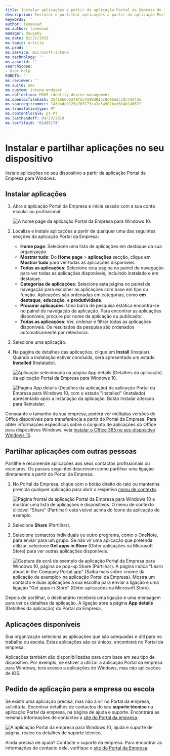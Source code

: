 ```yaml
---
title: Instalar aplicações a partir da aplicação Portal da Empresa do Intune para Windows
description: Instalar e partilhar aplicações a partir da aplicação Portal da empresa para Windows
keywords: ''
author: lenewsad
ms.author: lanewsad
manager: dougeby
ms.date: 02/22/2019
ms.topic: article
ms.prod: ''
ms.service: microsoft-intune
ms.technology: ''
ms.assetid: ''
searchScope:
- User help
ROBOTS: ''
ms.reviewer: ''
ms.suite: ems
ms.custom: intune-enduser
ms.collection: M365-identity-device-management
ms.openlocfilehash: 25f1bb6d2d78f5c4188d81bc8d9be2cc0c7de43e
ms.sourcegitcommit: 143dade9125e7b5173ca2a3a902bcd6f4b14067f
ms.translationtype: MT
ms.contentlocale: pt-PT
ms.lasthandoff: 04/23/2019
ms.locfileid: "61495174"
---
```

# <a name="install-and-share-apps-on-your-device"></a>Instalar e partilhar aplicações no seu dispositivo
Instale aplicações no seu dispositivo a partir da aplicação Portal da Empresa para Windows.

## <a name="install-apps"></a>Instalar aplicações

1. Abra a aplicação Portal da Empresa e inicie sessão com a sua conta escolar ou profissional.  

    ![A home page da aplicação Portal da Empresa para Windows 10.](./media/RS1_AppDetailsPage_Installed_03.png)    
2. Localize e instale aplicações a partir de qualquer uma das seguintes secções da aplicação Portal da Empresa:  

    * **Home page**: Selecione uma lista de aplicações em destaque da sua organização.  
    * **Mostrar tudo**: Do **Home page** > **aplicações** secção, clique em **Mostrar tudo** para ver todas as aplicações disponíveis.  
    * **Todas as aplicações**: Selecione esta página no painel de navegação para ver todas as aplicações disponíveis, incluindo instalado e em destaque.  
    * **Categorias de aplicações**: Selecione esta página no painel de navegação para escolher as aplicações com base em tipo ou função. Aplicações são ordenadas em categorias, como **em destaque**, **educação**, e **produtividade**.  
    * **Procurar aplicações**: Uma barra de pesquisa estática encontra-se no painel de navegação da aplicação.  Para encontrar as aplicações disponíveis, procure por nome da aplicação ou publicador.  
    * **Todas as aplicações**: Ver, ordenar e filtrar todas as aplicações disponíveis. Os resultados da pesquisa são ordenados automaticamente por relevância.  

3. Selecione uma aplicação.   
4. Na página de detalhes das aplicações, clique em **Install** (Instalar). Quando a instalação estiver concluída, será apresentado um estado **Installed** (Instalado).  

    ![Aplicação selecionada na página App details (Detalhes da aplicação) da aplicação Portal da Empresa para Windows 10.](./media/RS1_AppDetailsPage_Installed_02.png)  
    
    ![Página App details (Detalhes da aplicação) da aplicação Portal da Empresa para Windows 10, com o estado "Installed" (Instalado) apresentado após a instalação da aplicação. Botão Instalar alterado para Reinstalar.](./media/RS1_AppDetailsPage_Installed_01.png)    

 Consoante o tamanho da sua empresa, poderá ver múltiplas versões do Office disponíveis para transferência a partir do Portal da Empresa. Para obter informações específicas sobre o conjunto de aplicações do Office para dispositivos Windows, veja [Instalar o Office 365 no seu dispositivo Windows 10](./install-office-windows.md).

## <a name="share-apps-with-others"></a>Partilhar aplicações com outras pessoas  
Partilhe e recomende aplicações aos seus contactos profissionais ou escolares. Os passos seguintes descrevem como partilhar uma ligação diretamente a partir do Portal da Empresa.

1. No Portal da Empresa, clique com o botão direito do rato ou mantenha premida qualquer aplicação para abrir o respetivo [menu de contexto](https://docs.microsoft.com//windows/uwp/design/controls-and-patterns/menus).  

    ![Página frontal da aplicação Portal da Empresa para Windows 10 a mostrar uma lista de aplicações e dispositivos. O menu de contexto clicável "Share" (Partilhar) está visível acima do ícone da aplicação de exemplo. ](./media/1808_ShareContext_CP_Windows.png)  

2. Selecione **Share** (Partilhar).
3. Selecione contactos individuais ou outro programa, como o OneNote, para enviar para um grupo. Se não vir uma aplicação que pretenda utilizar, selecione **Get apps in Store** (Obter aplicações na Microsoft Store) para ver outras aplicações disponíveis.  

    ![Captura de ecrã de exemplo da aplicação Portal da Empresa para Windows 10, página de pop-up Share (Partilhar). A página indica "Learn about <example app name> in the Company Portal app" (Saiba mais sobre <nome da aplicação de exemplo> na aplicação Portal da Empresa). Mostra um contacto e duas aplicações à sua escolha para enviar a ligação e uma ligação "Get apps in Store" (Obter aplicações na Microsoft Store). ](./media/1808_ShareApps_CP_Windows.png) 

Depois de partilhar, o destinatário receberá uma ligação e uma mensagem para ver os detalhes da aplicação. A ligação abre a página **App details** (Detalhes da aplicação) do Portal da Empresa. 

## <a name="available-apps"></a>Aplicações disponíveis  

Sua organização seleciona as aplicações que são adequadas e útil para no trabalho ou escola. Estas aplicações são os únicos, encontrará no Portal da empresa.  

Aplicações também são disponibilizadas para com base em seu tipo de dispositivo. Por exemplo, se estiver a utilizar a aplicação Portal da empresa para Windows, terá acesso a aplicações do Windows, mas não aplicações de iOS.  

## <a name="request-an-app-for-work-or-school"></a>Pedido de aplicação para a empresa ou escola  
Se existir uma aplicação precisa, mas não a vir no Portal da empresa, solicitá-la. Encontrar detalhes de contactos do seu **suporte técnico** na aplicação Portal da empresa, na página de ajuda e suporte. Encontrará as mesmas informações de contactos a [site do Portal da empresa](https://go.microsoft.com/fwlink/?linkid=2010980).    

  ![A aplicação Portal da empresa para Windows 10, ajuda e suporte de página, realce os detalhes de suporte técnico. ](./media/1812_UCP_Help_Support_helpdesk.png)  


Ainda precisa de ajuda? Contacte o suporte da empresa. Para encontrar as informações de contacto dele, verifique o [site do Portal da Empresa](https://go.microsoft.com/fwlink/?linkid=2010980).  

